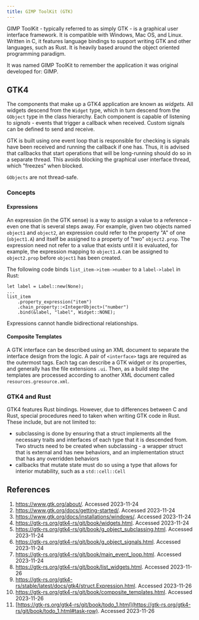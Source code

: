 ```yaml
---
title: GIMP ToolKit (GTK)
---
```

GIMP ToolKit - typically referred to as simply GTK - is a graphical user interface framework. It is compatible with Windows, Mac OS, and Linux. Written in C, it features language bindings to support writing GTK and other languages, such as Rust. It is heavily based around the object oriented programming paradigm.

It was named GIMP ToolKit to remember the application it was original developed for: GIMP.

## GTK4

The components that make up a GTK4 application are known as *widgets.* All widgets descend from the `Widget` type, which in turn descend from the `GObject` type in the class hierarchy. Each component is capable of listening to *signals* - events that trigger a callback when received. Custom signals can be defined to send and receive.

GTK is built using one event loop that is responsible for checking is signals have been received and running the callback if one has. Thus, it is advised that callbacks that start operations that will be long-running should do so in a separate thread. This avoids blocking the graphical user interface thread, which "freezes" when blocked.

`GObjects` are not thread-safe.

### Concepts

#### Expressions

An expression (in the GTK sense) is a way to assign a value to a reference - even one that is several steps away. For example, given two objects named `object1` and `object2`, an expression could refer to the property "A" of one (`object1.A`) and itself be assigned to a property of "two" `object2.prop`. The expression need not refer to a value that exists until it is evaluated, for example, the expression mapping to `object1.A` can be assigned to `object2.prop` before `object1` has been created.

The following code binds `list_item->item->number` to a `label->label`  in Rust:

```
let label = Label::new(None);
...
list_item
    .property_expression("item")
    .chain_property::<IntegerObject>("number")
    .bind(&label, "label", Widget::NONE);
```

Expressions cannot handle bidirectional relationships.

#### Composite Templates

A GTK interface can be described using an XML document to separate the interface design from the logic. A pair of `<interface>` tags are required as the outermost tags. Each tag can describe a GTK widget or its properties, and generally has the file extensions `.ui`. Then, as a build step the templates are processed according to another XML document called `resources.gresource.xml`.

### GTK4 and Rust

GTK4 features Rust bindings. However, due to differences between C and Rust, special procedures need to taken when writing GTK code in Rust. These include, but are not limited to:

- subclassing is done by ensuring that a struct implements all the necessary traits and interfaces of each type that it is descended from.  Two structs need to be created when subclassing - a wrapper struct that is external and has new behaviors, and an implementation struct that has any overridden behaviors
- callbacks that mutate state must do so using a type that allows for interior mutability, such as a `std::cell::Cell`

## References

 1. <https://www.gtk.org/about/>. Accessed 2023-11-24
 2. <https://www.gtk.org/docs/getting-started/>. Accessed 2023-11-24
 3. <https://www.gtk.org/docs/installations/windows/>. Accessed 2023-11-24
 4. <https://gtk-rs.org/gtk4-rs/git/book/widgets.html>. Accessed 2023-11-24
 5. <https://gtk-rs.org/gtk4-rs/git/book/g_object_subclassing.html>. Accessed 2023-11-24
 6. <https://gtk-rs.org/gtk4-rs/git/book/g_object_signals.html>. Accessed 2023-11-24
 7. <https://gtk-rs.org/gtk4-rs/git/book/main_event_loop.html>. Accessed 2023-11-24
 8. <https://gtk-rs.org/gtk4-rs/git/book/list_widgets.html>. Accessed 2023-11-26
 9. <https://gtk-rs.org/gtk4-rs/stable/latest/docs/gtk4/struct.Expression.html>. Accessed 2023-11-26
10. <https://gtk-rs.org/gtk4-rs/git/book/composite_templates.html>. Accessed 2023-11-26
11. [https://gtk-rs.org/gtk4-rs/git/book/todo_1.html](https://gtk-rs.org/gtk4-rs/git/book/todo_1.html#task-row). Accessed 2023-11-26
